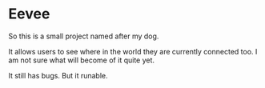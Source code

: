 # Eevee
So this is a small project named after my dog.

It allows users to see where in the world they are currently connected too. I am not sure what will become of it quite yet.

It still has bugs. But it runable.
